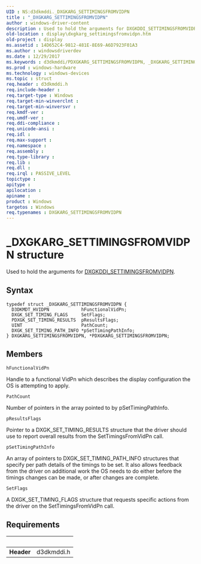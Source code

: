 ```yaml
---
UID : NS:d3dkmddi._DXGKARG_SETTIMINGSFROMVIDPN
title : "_DXGKARG_SETTIMINGSFROMVIDPN"
author : windows-driver-content
description : Used to hold the arguments for DXGKDDI_SETTIMINGSFROMVIDPN.
old-location : display\dxgkarg_settimingsfromvidpn.htm
old-project : display
ms.assetid : 14D652C4-9812-481E-8E69-A6D7923F01A3
ms.author : windowsdriverdev
ms.date : 12/29/2017
ms.keywords : d3dkmddi/PDXGKARG_SETTIMINGSFROMVIDPN, _DXGKARG_SETTIMINGSFROMVIDPN, d3dkmddi/DXGKARG_SETTIMINGSFROMVIDPN, PDXGKARG_SETTIMINGSFROMVIDPN, display.dxgkarg_settimingsfromvidpn, DXGKARG_SETTIMINGSFROMVIDPN, PDXGKARG_SETTIMINGSFROMVIDPN structure pointer [Display Devices], DXGKARG_SETTIMINGSFROMVIDPN structure [Display Devices], *IN_OUT_PDXGKARG_SETTIMINGSFROMVIDPN
ms.prod : windows-hardware
ms.technology : windows-devices
ms.topic : struct
req.header : d3dkmddi.h
req.include-header : 
req.target-type : Windows
req.target-min-winverclnt : 
req.target-min-winversvr : 
req.kmdf-ver : 
req.umdf-ver : 
req.ddi-compliance : 
req.unicode-ansi : 
req.idl : 
req.max-support : 
req.namespace : 
req.assembly : 
req.type-library : 
req.lib : 
req.dll : 
req.irql : PASSIVE_LEVEL
topictype : 
apitype : 
apilocation : 
apiname : 
product : Windows
targetos : Windows
req.typenames : DXGKARG_SETTIMINGSFROMVIDPN
---
```


# _DXGKARG_SETTIMINGSFROMVIDPN structure
Used to hold the arguments for <a href="..\d3dkmddi\nc-d3dkmddi-dxgkddi_settimingsfromvidpn.md">DXGKDDI_SETTIMINGSFROMVIDPN</a>.

## Syntax
````
typedef struct _DXGKARG_SETTIMINGSFROMVIDPN {
  D3DKMDT_HVIDPN            hFunctionalVidPn;
  DXGK_SET_TIMING_FLAGS     SetFlags;
  PDXGK_SET_TIMING_RESULTS  pResultsFlags;
  UINT                      PathCount;
  DXGK_SET_TIMING_PATH_INFO *pSetTimingPathInfo;
} DXGKARG_SETTIMINGSFROMVIDPN, *PDXGKARG_SETTIMINGSFROMVIDPN;
````

## Members


`hFunctionalVidPn`

Handle to a functional VidPn which describes the display configuration the OS is attempting to apply.

`PathCount`

Number of pointers in the array pointed to by pSetTimingPathInfo.

`pResultsFlags`

Pointer to a DXGK_SET_TIMING_RESULTS structure that the driver should use to report overall results from the SetTimingsFromVidPn call.

`pSetTimingPathInfo`

An array of pointers to DXGK_SET_TIMING_PATH_INFO structures that specify per path details of the timings to be set. It also allows feedback from the driver on additional work the OS needs to do either before the timings changes can be made, or after changes are complete.

`SetFlags`

A DXGK_SET_TIMING_FLAGS structure that requests specific actions from the driver on the SetTimingsFromVidPn call.


## Requirements
| &nbsp; | &nbsp; |
| ---- |:---- |
| **Header** | d3dkmddi.h |